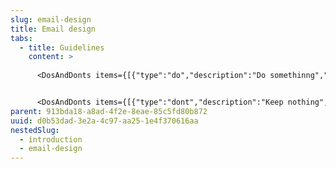 ```yaml
---
slug: email-design
title: Email design
tabs:
  - title: Guidelines
    content: >
      
      <DosAndDonts items={[{"type":"do","description":"Do somethinng","image":"/assets/images/09-action-icon-dont-4.png"}]} />


      <DosAndDonts items={[{"type":"dont","description":"Keep nothing","image":"/assets/images/avatar-dos-and-donts-05.svg"}]} />
parent: 913bda18-a8ad-4f2e-8eae-85c5fd80b872
uuid: d0b53dad-3e2a-4c97-aa25-1e4f370616aa
nestedSlug:
  - introduction
  - email-design
---
```

